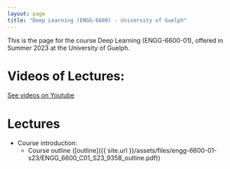 ```yaml
---
layout: page
title: "Deep Learning (ENGG-6600) - University of Guelph"
---
```


This is the page for the course Deep Learning (ENGG-6600-01), offered in Summer 2023 at the University of Guelph.

# Videos of Lectures:

[See videos on Youtube](https://www.youtube.com/@bghojogh)

# Lectures

- Course introduction:
  - Course outline ([outline]({{ site.url }}/assets/files/engg-6600-01-s23/ENGG_6600_C01_S23_9358_outline.pdf))
